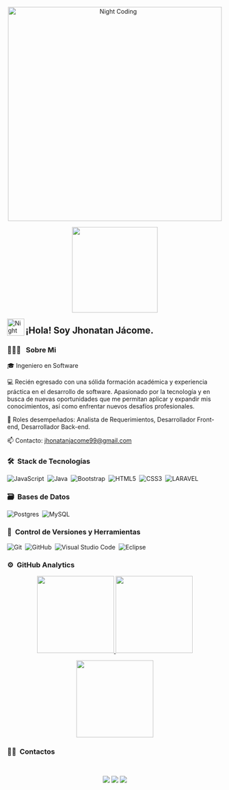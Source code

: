 <p align="center">
  <img src="https://giffiles.alphacoders.com/220/220764.gif" alt="Night Coding" width="500" />
</p>

<p align="center">
  <img src="https://giffiles.alphacoders.com/211/211796.gif" height="200" />
</p>

<img alt="Night Coding" src="./assets/Hand%20Wave.gif" width='40' align="left"/><h2 align="left">¡Hola! Soy Jhonatan Jácome.</h2>

<!-- ## 👋 &nbsp;Hola soy Jhonatan Jácome -->

### 👨🏻‍💻 &nbsp; Sobre Mi

🎓 Ingeniero en Software

💻 Recién egresado con una sólida formación académica y experiencia práctica en el desarrollo de software. Apasionado por la tecnología y en busca de nuevas oportunidades que me permitan aplicar y expandir mis conocimientos, así como enfrentar nuevos desafíos profesionales.

📝 Roles desempeñados: Analista de Requerimientos, Desarrollador Front-end, Desarrollador Back-end.

📫 Contacto: jhonatanjacome99@gmail.com

<!--
Revisar para poner un gif
<img alt="Night Coding" src="https://giffiles.alphacoders.com/211/211796.gif" align="right"/> -->



### 🛠 &nbsp;Stack de Tecnologías
![JavaScript](https://img.shields.io/badge/javascript-%23323330.svg?style=for-the-badge&logo=javascript&logoColor=%23F7DF1E)&nbsp;
![Java](https://img.shields.io/badge/java-%23ED8B00.svg?style=for-the-badge&logo=java&logoColor=white)&nbsp;
![Bootstrap](https://img.shields.io/badge/bootstrap-%23563D7C.svg?style=for-the-badge&logo=bootstrap&logoColor=white)&nbsp;
![HTML5](https://img.shields.io/badge/html5-%23E34F26.svg?style=for-the-badge&logo=html5&logoColor=white)&nbsp;
![CSS3](https://img.shields.io/badge/css3-%231572B6.svg?style=for-the-badge&logo=css3&logoColor=white)&nbsp;
![LARAVEL](https://img.shields.io/badge/Laravel-v10-FF2D20?style=for-the-badge&logo=laravel&logoColor=white)&nbsp;


### 🗃 &nbsp;Bases de Datos

![Postgres](https://img.shields.io/badge/postgres-%23316192.svg?style=for-the-badge&logo=postgresql&logoColor=white)&nbsp;
![MySQL](https://img.shields.io/badge/MySQL-00000F?style=for-the-badge&logo=mysql&logoColor=white)&nbsp;

### 🧰 &nbsp;Control de Versiones y Herramientas 

![Git](https://img.shields.io/badge/git-%23F05033.svg?style=for-the-badge&logo=git&logoColor=white)&nbsp;
![GitHub](https://img.shields.io/badge/github-%23121011.svg?style=for-the-badge&logo=github&logoColor=white)&nbsp;
![Visual Studio Code](https://img.shields.io/badge/Visual%20Studio%20Code-0078d7.svg?style=for-the-badge&logo=visual-studio-code&logoColor=white)&nbsp;
![Eclipse](https://img.shields.io/badge/Eclipse-FE7A16.svg?style=for-the-badge&logo=Eclipse&logoColor=white)&nbsp;

### ⚙️ &nbsp;GitHub Analytics

<p align="center">
  <a href="https://github.com/Jhonatanjacome07">
    <img height="180em" src="https://github-readme-stats-eight-theta.vercel.app/api?username=Jhonatanjacome07&show_icons=true&theme=algolia&include_all_commits=true&count_private=true"/>
  </a>
  <a href="https://github.com/Jhonatanjacome07">
    <img height="180em" src="https://github-readme-stats-eight-theta.vercel.app/api/top-langs/?username=Jhonatanjacome07&layout=compact&langs_count=8&theme=algolia"/>
  </a>
</p>

<p align="center">
  <img height="180em" src="https://github-readme-streak-stats.herokuapp.com/?user=Jhonatanjacome07&theme=dark&hide_border=true"/>
</p>

### 🤝🏻 &nbsp;Contactos
<br>
<p align="center">
  <a target="_blank" href="https://www.linkedin.com/in/jhonatan-steven-jacome-/"><img src="https://img.shields.io/badge/-LinkedIn-0077B5?style=for-the-badge&logo=Linkedin&logoColor=white"></img></a>
  <a target="_blank" href="mailto:jhonatanjacome99@gmail.com"><img src="https://img.shields.io/badge/-Gmail-D14836?style=for-the-badge&logo=Gmail&logoColor=white"></img></a>
  <a target="_blank" href="https://www.facebook.com/jhonatan.jacome.33"> <img src="https://img.shields.io/badge/-Facebook-1877F2?style=for-the-badge&logo=Facebook&logoColor=white"></img></a>
</p>
<br>





